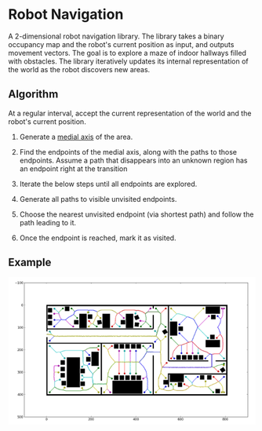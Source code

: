 Robot Navigation
================

A 2-dimensional robot navigation library.  The library takes a binary occupancy
map and the robot's current position as input, and outputs movement vectors.
The goal is to explore a maze of indoor hallways filled with obstacles.  The
library iteratively updates its internal representation of the world as the
robot discovers new areas.

Algorithm
---------

At a regular interval, accept the current representation of the world and the
robot's current position.

1. Generate a [medial axis](https://en.wikipedia.org/wiki/Medial_axis) of the
   area.

2. Find the endpoints of the medial axis, along with the paths to those
   endpoints.  Assume a path that disappears into an unknown region has an
   endpoint right at the transition

3. Iterate the below steps until all endpoints are explored.

  1. Generate all paths to visible unvisited endpoints.

  2. Choose the nearest unvisited endpoint (via shortest path) and follow the
     path leading to it.

  3. Once the endpoint is reached, mark it as visited.

Example
-------

![example](assets/figure_1.png)
